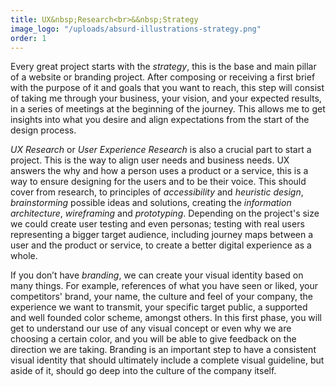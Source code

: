 ```yaml
---
title: UX&nbsp;Research<br>&&nbsp;Strategy
image_logo: "/uploads/absurd-illustrations-strategy.png"
order: 1
---
```


Every great project starts with the <em class="text-ultra-light text-italic text-aqua">strategy</em>, this is the base and main pillar of a website or branding project. After composing or receiving a first brief with the purpose of it and goals that you want to reach, this step will consist of taking me through your business, your vision, and your expected results, in a series of meetings at the beginning of the journey. This allows me to get insights into what you desire and align expectations from the start of the design process.

<em class="text-ultra-light text-italic text-aqua">UX Research</em> or <em class="text-ultra-light text-italic text-aqua">User Experience Research</em> is also a crucial part to start a project. This is the way to align user needs and business needs. UX answers the why and how a person uses a product or a service, this is a way to ensure designing for the users and to be their voice. This should cover from research, to principles of <em class="text-ultra-light text-italic text-aqua">accessibility</em> and <em class="text-ultra-light text-italic text-aqua">heuristic design</em>, <em class="text-ultra-light text-italic text-aqua">brainstorming</em> possible ideas and solutions, creating the <em class="text-ultra-light text-italic text-aqua">information architecture</em>, <em class="text-ultra-light text-italic text-aqua">wireframing</em> and <em class="text-ultra-light text-italic text-aqua">prototyping</em>. Depending on the project's size we could create user testing and even personas; testing with real users representing a bigger target audience, including journey maps between a user and the product or service, to create a better digital experience as a whole.

If you don’t have <em class="text-ultra-light text-italic text-aqua">branding</em>, we can create your visual identity based on many things. For example, references of what you have seen or liked, your competitors' brand, your name, the culture and feel of your company, the experience we want to transmit, your specific target public, a supported<!--researched--> and well founded color scheme, amongst others. In this first phase, you will get to understand our use of any visual concept or even why we are choosing a certain color, and you will be able to give feedback on the direction we are taking. Branding is an important step to have a consistent visual identity that should ultimately include a complete visual guideline, but aside of it, should go deep into the culture of the company itself.

<!--.................................

Everything starts with the strategy, this is the base and main part of a website project or a branding project. This will consist in talking about it and knowing more about your business and your expected results. This will be set up as one or a series of reunions or chats at the beginning of the work, to align expectations and be sure to get enough insight so that everything is clear to start with a design.

If you don't have a branding we can create your visual identity based on many things: For example references of what you have seen or liked, your competition's brands, your name, the culture of your company or the feel. You will understand why we'll use a certain visual concept or even a certain color, and will be able to give me any feedback on anything. Branding can make the design phase take longer, so that we can get to a succesful result.--> <!--It can also imply contracting a second designer depending on your choise.-->